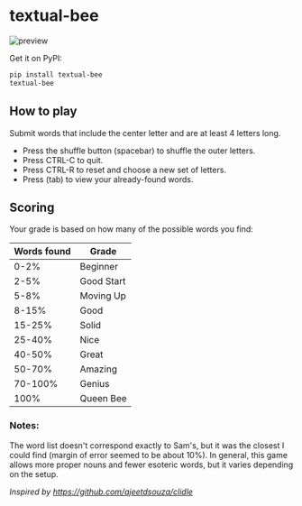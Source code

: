 # textual-bee

![preview](https://raw.githubusercontent.com/torshepherd/textual-bee/main/preview.png)

Get it on PyPI:

```sh
pip install textual-bee
textual-bee
```

## How to play

Submit words that include the center letter and are at least 4 letters long.

- Press the shuffle button (spacebar) to shuffle the outer letters.
- Press CTRL-C to quit.
- Press CTRL-R to reset and choose a new set of letters.
- Press (tab) to view your already-found words.

## Scoring

Your grade is based on how many of the possible words you find:

| Words found | Grade      |
| ----------- | ---------- |
| 0-2%        | Beginner   |
| 2-5%        | Good Start |
| 5-8%        | Moving Up  |
| 8-15%       | Good       |
| 15-25%      | Solid      |
| 25-40%      | Nice       |
| 40-50%      | Great      |
| 50-70%      | Amazing    |
| 70-100%     | Genius     |
| 100%        | Queen Bee  |

### Notes:

The word list doesn't correspond exactly to Sam's, but it was the closest I could find (margin of error seemed to be about 10%). In general, this game allows more proper nouns and fewer esoteric words, but it varies depending on the setup.

_Inspired by https://github.com/ajeetdsouza/clidle_
